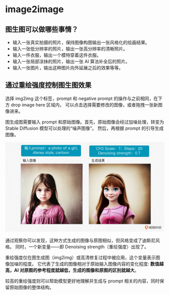 # image2image

## 图生图可以做哪些事情？
- 输入一张真实拍摄的照片，保持图像构图输出一张风格化的绘画结果。
- 输入一张低分辨率的照片，输出一张高分辨率的清晰照片。
- 输入一件衣服，输出一个模特穿着这件衣服。
- 输入一张局部涂抹的照片，输出一张 AI 算法补全后的照片。
- 输入一张图片，输出这种图片向外延展之后的效果等等。


## 通过重绘强度控制图生图效果
选择 img2img 这个标签，prompt 和 negative prompt 的操作与之前相同，在下方 drop image here 区域内，
可以点击选择需要修改的图像，或者拖拽一张新图像进来。

图生成图需要输入 prompt 和原始图像。首先，原始图像会经过加噪处理，转变为 Stable Diffusion 模型可以处理的“噪声图像”。
然后，再根据 prompt 的引导生成图像。

<img src="./images/image2imagedemo1.webp" />

通过观察你可以发现，这种方式生成的图像与原图相似，但风格变成了迪斯尼风格。
同时，一个新变量——即 Denoising strength（重绘强度）出现了。

重绘强度仅在图生成图（img2img）或高清修复过程中被应用，这个变量表示图像加噪的程度。
它代表了生成的图像相对于原始输入图像内容的变化程度: <strong>数值越高，AI 对原图的参考程度就越低，生成的图像和原图的区别就越大</strong>。

较高的重绘强度则可以帮助模型更好地理解并生成与 prompt 相关的内容，同时保留原始图像的整体结构。